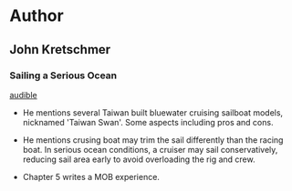 # Author

## John Kretschmer

### Sailing a Serious Ocean

[audible](https://www.audible.com/pd/Sailing-a-Serious-Ocean-Audiobook/1977340563?source_code=ASSGB149080119000H&share_location=pdp)

* He mentions several Taiwan built bluewater cruising sailboat models, nicknamed 'Taiwan Swan'. Some aspects including pros and cons.

* He mentions crusing boat may trim the sail differently than the racing boat. In serious ocean conditions, a cruiser may sail conservatively, reducing sail area early to avoid overloading the rig and crew. 

* Chapter 5 writes a MOB experience.
